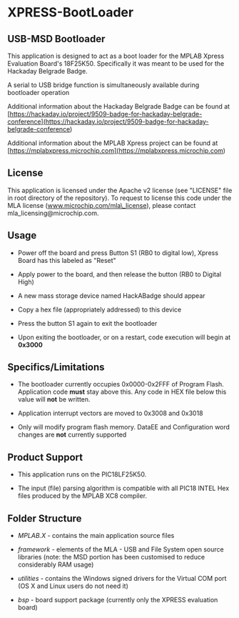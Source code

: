 XPRESS-BootLoader
=============

USB-MSD Bootloader
------------------

This application is designed to act as a boot loader for the MPLAB
Xpress Evaluation Board's 18F25K50. Specifically it was meant to be 
used for the Hackaday Belgrade Badge.

A serial to USB bridge function is simultaneously available during 
bootloader operation

Additional information about the Hackaday Belgrade Badge can be found at
[https://hackaday.io/project/9509-badge-for-hackaday-belgrade-conference](<https://hackaday.io/project/9509-badge-for-hackaday-belgrade-conference>)

Additional information about the MPLAB Xpress project can be found at
[https://mplabxpress.microchip.com](<https://mplabxpress.microchip.com>)

License
-------

This application is licensed under the Apache v2 license (see "LICENSE" file in
root directory of the repository). To request to license this code under the MLA
license (www.microchip.com/mla\_license), please contact
mla\_licensing\@microchip.com.


Usage
-----
-   Power off the board and press Button S1 (RB0 to digital low), Xpress Board has this labeled as "Reset"

-   Apply power to the board, and then release the button (RB0 to Digital High)

-   A new mass storage device named HackABadge should appear

-   Copy a hex file (appropriately addressed) to this device

-   Press the button S1 again to exit the bootloader

-   Upon exiting the bootloader, or on a restart, code execution will begin at **0x3000**

Specifics/Limitations
---------
-   The bootloader currently occupies 0x0000-0x2FFF of Program Flash. Application code **must** stay above this. Any code in HEX file below this value will **not** be written.
    
-   Application interrupt vectors are moved to 0x3008 and 0x3018

-   Only will modify program flash memory. DataEE and Configuration word changes are **not** currently supported

Product Support
---------------

-   This application runs on the PIC18LF25K50.

-   The input (file) parsing algorithm is compatible with all PIC18 INTEL
    Hex files produced by the MPLAB XC8 compiler.


Folder Structure
----------------

-   *MPLAB.X* - contains the main application source files

-   *framework* - elements of the MLA - USB and File System open source
    libraries (note: the MSD portion has been customised to reduce considerably
    RAM usage)

-   *utilities* - contains the Windows signed drivers for the Virtual COM port
    (OS X and Linux users do not need it)

-   *bsp* - board support package (currently only the XPRESS evaluation board)

 
